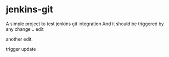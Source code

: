 # jenkins-git

A simple project to test jenkins git integration
And it should be triggered by any change
.. edit

another edit. 

trigger update

